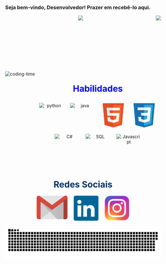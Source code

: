 ### Seja bem-vindo, Desenvolvedor! Prazer em recebê-lo aqui.

<div align="center">
  <img height="180em" src="https://github-readme-stats.vercel.app/api?username=erkbritto&show_icons=true&theme=blue_navy&include_all_commits=true&count_private=true"/>
  <img align="right" height="180em" src="https://github-readme-stats.vercel.app/api/top-langs/?username=erkbritto&layout=compact&langs_count=16&theme=great-gatsby"/>
</div>
<br>

<div align="center">
  <div style="display: inline-block; text-align: center;">
    <img align="left" height="250" alt="coding-time" src="tec.gif">
    <h1 style="color: blue;">Habilidades</h1>
    <div style="display: flex; flex-wrap: wrap; justify-content: center;">
      <img height="80" width="80" alt="python" src="https://github.com/user-attachments/assets/fc9f7ebd-00bd-4fe7-ba1c-8d40cfaeb586" style="margin: 10px;">
      <img height="80" width="80" alt="java" src="https://github.com/user-attachments/assets/22eaf839-9592-4002-889f-681be11a473d" style="margin: 10px;">
      <img height="80" width="80" alt="html-icon" src="https://raw.githubusercontent.com/devicons/devicon/master/icons/html5/html5-original.svg" style="margin: 10px;">
      <img height="80" width="80" alt="css-icon" src="https://raw.githubusercontent.com/devicons/devicon/master/icons/css3/css3-original.svg" style="margin: 10px;">
      <img height="80" width="80" alt="C#" src="https://github.com/user-attachments/assets/a6a09c2e-cf28-48b5-82b9-05d591bba345" style="margin: 10px;">
      <img height="80" width="80" alt="SQL" src="https://github.com/user-attachments/assets/5b9e1bea-6eee-4a7f-b897-f429c31c16d7" style="margin: 10px;">
      <img height="80" width="80" alt="Javascript" src="https://github.com/user-attachments/assets/24292e27-9f89-4f7c-8823-28f62f6980f2" style="margin: 10px;">
    </div>
  </div>
</div>
<br>

<h1 align="center" style="color: #003366;">Redes Sociais</h1>
<div align="center" style="display: flex; flex-direction: column; align-items: center; gap: 20px;">
  <div style="display: flex; justify-content: center; gap: 20px;">
    <a href="mailto:erickbritto060@gmail.com">
      <img width="100" src="gmail.svg" alt="Gmail">
    </a>
    <a href="https://www.linkedin.com/in/erkbritto/">
      <img width="80" src="linkedin.svg" alt="LinkedIn">
    </a>
    <a href="https://www.instagram.com/erkbritto/">
      <img width="80" src="instagram.png" alt="Instagram">
    </a>
  </div>
</div>


![GitHub Snake](https://github.com/erkbritto/erkbritto/raw/main/github-contribution-grid-snake.svg)
